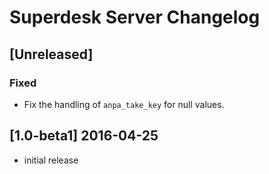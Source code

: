 # Superdesk Server Changelog

## [Unreleased]

### Fixed

- Fix the handling of `anpa_take_key` for null values.

## [1.0-beta1] 2016-04-25

- initial release
